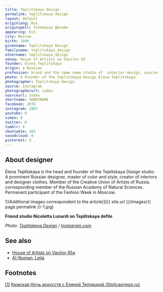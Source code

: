```yaml
---
title: Teplitskaya Design
permalink: teplitskaya-design
layout: default
originlang: Rus.
originspell: Теплицкая Дизайн
appearing: Est.
city: Moscow
birth: 1999
givenname: Teplitskaya Design
familyname: teplitskaya_design
othername: teplitskaya_design
venue: House of Artists on Vavilov 65
founder: Elena Teplitskaya
origin: a Russian
profession: brand and the same name studio of  interior design, courses in decor, clothing and accessories, and also fashion brand atelier founded by Elena Teplitskaya and based in Moscow
photo: A Founder of the Teplitskaya Design Elena Teplitskaya
photographer: Teplitskaya Design
source: Instagram
photographerurl: index
sourceurl: index
shortname: SHORTNAME
facebook: 2076
instagram: 2807
youtube: 0
vimeo: 0
twitter: 0
tumblr: 0
vkontakte: 303
soundcloud: 0
pinterest: 0
---
```


## About designer

Elena Teplitskaya is the head and founder of the Teplitskaya Design studio. A prominent Russian designer, master of color and style, creator of interiors and designer clothes. Member of the Creative Union of Artists of Russia, corresponding member of the Russian Academy of Natural Sciences. Permanent participant of the Fashion Week in Moscow.

![(Additional images correspondent to the article)]({{ site.url }}/images/{{ page.permalink }}-1.jpg)

**Friend studio Nicoletta Lunardi on Teplitskaya defile**

*Photo: [Teplitskaya Design](https://www.instagram.com/p/Bl2GB1nn6Xl/?taken-by=teplitskaya_design) / [Instagram.com](https://www.instagram.com/p/Bl2GB1nn6Xl/?taken-by=teplitskaya_design)*

## See also

+ [House of Artists on Vavilov 65а](house-of-artists-on-vavilov-65)
+ [Al-Numan, Leila](al-numan-leila)

## Footnotes

[[1]](#a1) <span id="f1"></span> [Кижская Ночь искусств с Еленой Теплицкой (Stolicaonego.ru)](https://stolicaonego.ru/news/kizhskaja-noch-iskusstv-s-elenoj-teplitskoj/)
